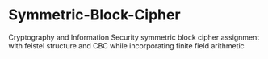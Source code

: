 # Symmetric-Block-Cipher
Cryptography and Information Security symmetric block cipher assignment with feistel structure and CBC while incorporating finite field arithmetic
